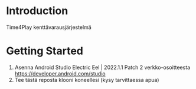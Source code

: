 # Introduction 
Time4Play kenttävarausjärjestelmä
# Getting Started

1.	Asenna Android Studio Electric Eel | 2022.1.1 Patch 2 verkko-osoitteesta https://developer.android.com/studio
2.	Tee tästä reposta klooni koneellesi (kysy tarvittaessa apua)
